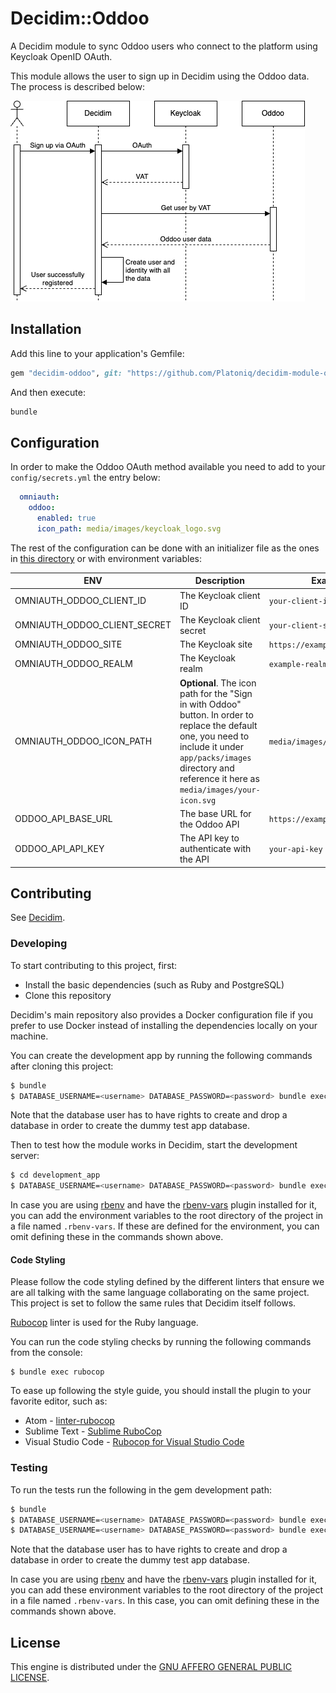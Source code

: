 # Decidim::Oddoo

A Decidim module to sync Oddoo users who connect to the platform using Keycloak OpenID OAuth.

This module allows the user to sign up in Decidim using the Oddoo data. The process is described below:

![Sign up](examples/sign-up.png)

## Installation

Add this line to your application's Gemfile:

```ruby
gem "decidim-oddoo", git: "https://github.com/Platoniq/decidim-module-oddoo", branch: "main"
```

And then execute:

```bash
bundle
```

## Configuration

In order to make the Oddoo OAuth method available you need to add to your `config/secrets.yml` the entry below:

```yaml
  omniauth:
    oddoo:
      enabled: true
      icon_path: media/images/keycloak_logo.svg
```

The rest of the configuration can be done with an initializer file as the ones in
[this directory](lib/generators/decidim/oddoo/templates) or with environment variables:

| ENV                          | Description                                                                                                                                                                                                           | Example                       |
|------------------------------|-----------------------------------------------------------------------------------------------------------------------------------------------------------------------------------------------------------------------|-------------------------------|
| OMNIAUTH_ODDOO_CLIENT_ID     | The Keycloak client ID                                                                                                                                                                                                | `your-client-id`              |
| OMNIAUTH_ODDOO_CLIENT_SECRET | The Keycloak client secret                                                                                                                                                                                            | `your-client-secret`          |
| OMNIAUTH_ODDOO_SITE          | The Keycloak site                                                                                                                                                                                                     | `https://example.org/oauth`   |
| OMNIAUTH_ODDOO_REALM         | The Keycloak realm                                                                                                                                                                                                    | `example-realm`               |
| OMNIAUTH_ODDOO_ICON_PATH     | **Optional**. The icon path for the "Sign in with Oddoo" button. In order to replace the default one, you need to include it under `app/packs/images` directory and reference it here as `media/images/your-icon.svg` | `media/images/oddoo_logo.svg` |
| ODDOO_API_BASE_URL           | The base URL for the Oddoo API                                                                                                                                                                                        | `https://example.org/api`     |
| ODDOO_API_API_KEY            | The API key to authenticate with the API                                                                                                                                                                              | `your-api-key`                |

## Contributing

See [Decidim](https://github.com/decidim/decidim).

### Developing

To start contributing to this project, first:

- Install the basic dependencies (such as Ruby and PostgreSQL)
- Clone this repository

Decidim's main repository also provides a Docker configuration file if you
prefer to use Docker instead of installing the dependencies locally on your
machine.

You can create the development app by running the following commands after
cloning this project:

```bash
$ bundle
$ DATABASE_USERNAME=<username> DATABASE_PASSWORD=<password> bundle exec rake development_app
```

Note that the database user has to have rights to create and drop a database in
order to create the dummy test app database.

Then to test how the module works in Decidim, start the development server:

```bash
$ cd development_app
$ DATABASE_USERNAME=<username> DATABASE_PASSWORD=<password> bundle exec rails s
```

In case you are using [rbenv](https://github.com/rbenv/rbenv) and have the
[rbenv-vars](https://github.com/rbenv/rbenv-vars) plugin installed for it, you
can add the environment variables to the root directory of the project in a file
named `.rbenv-vars`. If these are defined for the environment, you can omit
defining these in the commands shown above.

#### Code Styling

Please follow the code styling defined by the different linters that ensure we
are all talking with the same language collaborating on the same project. This
project is set to follow the same rules that Decidim itself follows.

[Rubocop](https://rubocop.readthedocs.io/) linter is used for the Ruby language.

You can run the code styling checks by running the following commands from the
console:

```
$ bundle exec rubocop
```

To ease up following the style guide, you should install the plugin to your
favorite editor, such as:

- Atom - [linter-rubocop](https://atom.io/packages/linter-rubocop)
- Sublime Text - [Sublime RuboCop](https://github.com/pderichs/sublime_rubocop)
- Visual Studio Code - [Rubocop for Visual Studio Code](https://github.com/misogi/vscode-ruby-rubocop)

### Testing

To run the tests run the following in the gem development path:

```bash
$ bundle
$ DATABASE_USERNAME=<username> DATABASE_PASSWORD=<password> bundle exec rake test_app
$ DATABASE_USERNAME=<username> DATABASE_PASSWORD=<password> bundle exec rspec
```

Note that the database user has to have rights to create and drop a database in
order to create the dummy test app database.

In case you are using [rbenv](https://github.com/rbenv/rbenv) and have the
[rbenv-vars](https://github.com/rbenv/rbenv-vars) plugin installed for it, you
can add these environment variables to the root directory of the project in a
file named `.rbenv-vars`. In this case, you can omit defining these in the
commands shown above.

## License

This engine is distributed under the [GNU AFFERO GENERAL PUBLIC LICENSE](LICENSE-AGPLv3.txt).
